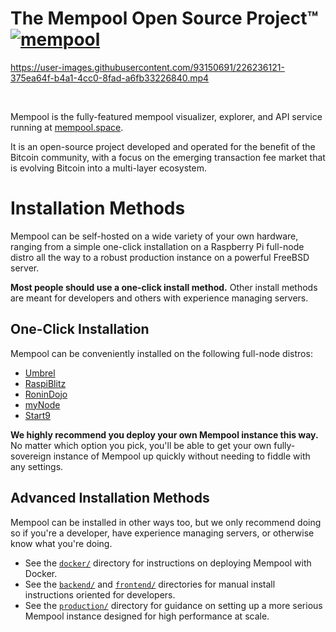 # The Mempool Open Source Project™ [![mempool](https://img.shields.io/endpoint?url=https://dashboard.cypress.io/badge/simple/ry4br7/master&style=flat-square)](https://dashboard.cypress.io/projects/ry4br7/runs)

https://user-images.githubusercontent.com/93150691/226236121-375ea64f-b4a1-4cc0-8fad-a6fb33226840.mp4

<br>

Mempool is the fully-featured mempool visualizer, explorer, and API service running at [mempool.space](https://mempool.space/). 

It is an open-source project developed and operated for the benefit of the Bitcoin community, with a focus on the emerging transaction fee market that is evolving Bitcoin into a multi-layer ecosystem.

# Installation Methods

Mempool can be self-hosted on a wide variety of your own hardware, ranging from a simple one-click installation on a Raspberry Pi full-node distro all the way to a robust production instance on a powerful FreeBSD server. 

**Most people should use a one-click install method.** Other install methods are meant for developers and others with experience managing servers. 

<a id="one-click-installation"></a>
## One-Click Installation

Mempool can be conveniently installed on the following full-node distros: 
- [Umbrel](https://github.com/getumbrel/umbrel)
- [RaspiBlitz](https://github.com/rootzoll/raspiblitz)
- [RoninDojo](https://code.samourai.io/ronindojo/RoninDojo)
- [myNode](https://github.com/mynodebtc/mynode)
- [Start9](https://github.com/Start9Labs/embassy-os)

**We highly recommend you deploy your own Mempool instance this way.** No matter which option you pick, you'll be able to get your own fully-sovereign instance of Mempool up quickly without needing to fiddle with any settings.

## Advanced Installation Methods

Mempool can be installed in other ways too, but we only recommend doing so if you're a developer, have experience managing servers, or otherwise know what you're doing.

- See the [`docker/`](./docker/) directory for instructions on deploying Mempool with Docker.
- See the [`backend/`](./backend/) and [`frontend/`](./frontend/) directories for manual install instructions oriented for developers.
- See the [`production/`](./production/) directory for guidance on setting up a more serious Mempool instance designed for high performance at scale.

